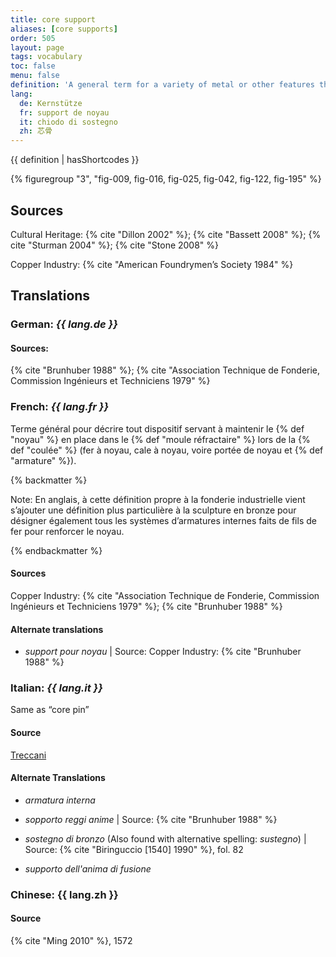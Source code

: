 ```yaml
---
title: core support
aliases: [core supports]
order: 505
layout: page
tags: vocabulary
toc: false
menu: false
definition: 'A general term for a variety of metal or other features that reinforce or support the {% def "core" %} during the casting process. This term is used in different ways depending on the context. In industry, it is applied to metal inserts or spacers that hold the core in place during the {% def "pour" %}; therefore, {% def "core pins" %}, {% def "chaplets" %}, and {% def "mold extensions" %} are examples of core supports. In cultural contexts, the term is applied to internal wires or rods that help strengthen the core during assembly of the casting model and/or during the pour. Generally reserved for smaller wires in projecting limbs, or wires and rods used to strengthen joints between separately molded wax sections in the indirect lost-wax process. For clarity, when the second definition is intended, the term “internal core support” should be used.'
lang:
  de: Kernstütze
  fr: support de noyau
  it: chiodo di sostegno
  zh: 芯骨
---
```


{{ definition | hasShortcodes }}

{% figuregroup "3", "fig-009, fig-016, fig-025, fig-042, fig-122, fig-195" %}

## Sources

Cultural Heritage: {% cite "Dillon 2002" %}; {% cite "Bassett 2008" %}; {% cite "Sturman 2004" %}; {% cite "Stone 2008" %}

Copper Industry: {% cite "American Foundrymen’s Society 1984" %}

## Translations

<div class="accordion">

### **German**: *{{ lang.de }}*

#### Sources:

{% cite "Brunhuber 1988" %}; {% cite "Association Technique de Fonderie, Commission Ingénieurs et Techniciens 1979" %}

### **French**: *{{ lang.fr }}*

Terme général pour décrire tout dispositif servant à maintenir le {% def "noyau" %} en place dans le {% def "moule réfractaire" %} lors de la {% def "coulée" %} (fer à noyau, cale à noyau, voire portée de noyau et {% def "armature" %}).

{% backmatter %}

Note: En anglais, à cette définition propre à la fonderie industrielle vient s’ajouter une définition plus particulière à la sculpture en bronze pour désigner également tous les systèmes d’armatures internes faits de fils de fer pour renforcer le noyau.

{% endbackmatter %}

#### Sources

Copper Industry: {% cite "Association Technique de Fonderie, Commission Ingénieurs et Techniciens 1979" %}; {% cite "Brunhuber 1988" %}

#### Alternate translations

- *support pour noyau* | Source: Copper Industry: {% cite "Brunhuber 1988" %}

### **Italian**: *{{ lang.it }}*

Same as “core pin”

#### Source

[Treccani](https://www.treccani.it/enciclopedia/fusione_%28Enciclopedia-Italiana%29/)

#### Alternate Translations

- *armatura interna*

- *sopporto reggi anime* | Source: {% cite "Brunhuber 1988" %}

- *sostegno di bronzo* (Also found with alternative spelling: *sustegno*) | Source: {% cite "Biringuccio [1540] 1990" %}, fol. 82

- *supporto dell'anima di fusione*

### **Chinese**: {{ lang.zh }}

#### Source

{% cite "Ming 2010" %}, 1572

</div>
